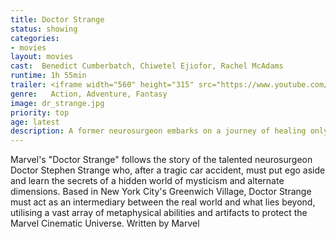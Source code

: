 ```yaml
---
title: Doctor Strange
status: showing
categories:
- movies
layout: movies
cast:  Benedict Cumberbatch, Chiwetel Ejiofor, Rachel McAdams
runtime: 1h 55min
trailer: <iframe width="560" height="315" src="https://www.youtube.com/embed/HSzx-zryEgM" frameborder="0" allowfullscreen></iframe>
genre:   Action, Adventure, Fantasy
image: dr_strange.jpg
priority: top
age: latest
description: A former neurosurgeon embarks on a journey of healing only to be drawn into the world of the mystic arts.
---
```



Marvel's "Doctor Strange" follows the story of the talented neurosurgeon Doctor Stephen Strange who, after a tragic car accident, must put ego aside and learn the secrets of a hidden world of mysticism and alternate dimensions. Based in New York City's Greenwich Village, Doctor Strange must act as an intermediary between the real world and what lies beyond, utilising a vast array of metaphysical abilities and artifacts to protect the Marvel Cinematic Universe. Written by Marvel
